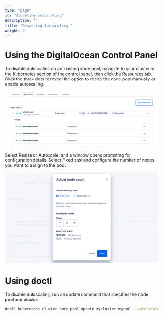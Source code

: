 ```yaml
---
type: "page"
id: "disabling-autoscaling"
description: ""
title: "Disabling Autoscaling "
weight: 2
---
```


# Using the DigitalOcean Control Panel 

To disable autoscaling on an existing node pool, navigate to your cluster in [the Kubernetes section of the control panel](https://cloud.digitalocean.com/kubernetes/clusters), then click the Resources tab. Click the three dots to reveal the option to resize the node pool manually or enable autoscaling.


![DOKS node pool screen](doks-node-pool-screen.png)

Select Resize or Autoscale, and a window opens prompting for configuration details. Select Fixed size and configure the number of nodes you want to assign to the pool.

![DOKS node pool configuration window](doks-node-pool-configuration-window.png)

# Using doctl 
To disable autoscaling, run an update command that specifies the node pool and cluster:

```bash
doctl kubernetes cluster node-pool update mycluster mypool --auto-scale=false
```